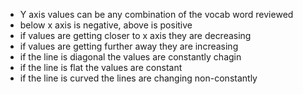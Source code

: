 - Y axis values can be any combination of the vocab word reviewed 
- below x axis is negative, above is positive
- if values are getting closer to x axis they are decreasing
- if values are getting further away they are increasing
- if the line is diagonal the values are constantly chagin
- if the line is flat the values are constant
- if the line is curved the lines are changing non-constantly